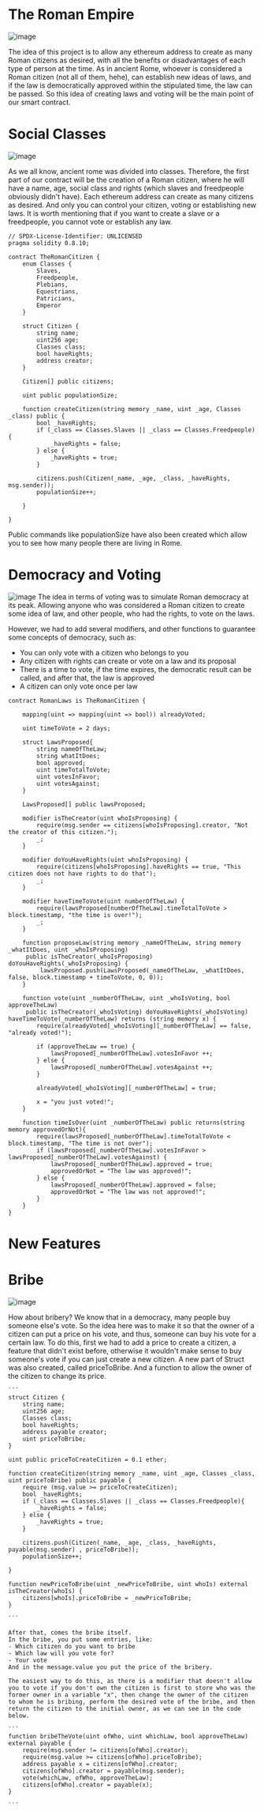 # The Roman Empire
![image](https://user-images.githubusercontent.com/101097089/160344573-329cff6c-59b0-4a86-b6b3-6915b44cfaf5.png)

The idea of this project is to allow any ethereum address to create as many Roman citizens as desired, with all the benefits or disadvantages of each type of person at the time. As in ancient Rome, whoever is considered a Roman citizen (not all of them, hehe), can establish new ideas of laws, and if the law is democratically approved within the stipulated time, the law can be passed. So this idea of creating laws and voting will be the main point of our smart contract.

# Social Classes
![image](https://user-images.githubusercontent.com/101097089/160344630-ed15dd9a-4ed9-4aac-be8b-59ae90d7502c.png)

As we all know, ancient rome was divided into classes.
Therefore, the first part of our contract will be the creation of a Roman citizen, where he will have a name, age, social class and rights (which slaves and freedpeople obviously didn't have). 
Each ethereum address can create as many citizens as desired. And only you can control your citizen, voting or establishing new laws. It is worth mentioning that if you want to create a slave or a freedpeople, you cannot vote or establish any law.

```
// SPDX-License-Identifier: UNLICENSED
pragma solidity 0.8.10;

contract TheRomanCitizen {
    enum Classes {
        Slaves,
        Freedpeople,
        Plebians,
        Equestrians,
        Patricians,
        Emperor
    }

    struct Citizen {
        string name;
        uint256 age;
        Classes class; 
        bool haveRights;
        address creator;
    }

    Citizen[] public citizens;

    uint public populationSize;

    function createCitizen(string memory _name, uint _age, Classes _class) public {
        bool _haveRights;
        if (_class == Classes.Slaves || _class == Classes.Freedpeople){
            _haveRights = false;
        } else {
            _haveRights = true;
        }
        
        citizens.push(Citizen(_name, _age, _class, _haveRights, msg.sender));
        populationSize++;

    }

}
```

Public commands like populationSize have also been created which allow you to see how many people there are living in Rome.

# Democracy and Voting
![image](https://user-images.githubusercontent.com/101097089/160382928-d8e4236f-18d0-450e-95aa-5dcf46a9aabb.png)
The idea in terms of voting was to simulate Roman democracy at its peak. Allowing anyone who was considered a Roman citizen to create some idea of law, and other people, who had the rights, to vote on the laws.

However, we had to add several modifiers, and other functions to guarantee some concepts of democracy, such as:
- You can only vote with a citizen who belongs to you
- Any citizen with rights can create or vote on a law and its proposal
- There is a time to vote, if the time expires, the democratic result can be called, and after that, the law is approved
- A citizen can only vote once per law

```
contract RomanLaws is TheRomanCitizen {

    mapping(uint => mapping(uint => bool)) alreadyVoted;

    uint timeToVote = 2 days;

    struct LawsProposed{
        string nameOfTheLaw;
        string whatItDoes;
        bool approved;
        uint timeTotalToVote;
        uint votesInFavor;
        uint votesAgainst;
    }

    LawsProposed[] public lawsProposed;

    modifier isTheCreator(uint whoIsProposing) {
        require(msg.sender == citizens[whoIsProposing].creator, "Not the creator of this citizen.");
        _;
    }

    modifier doYouHaveRights(uint whoIsProposing) {
        require(citizens[whoIsProposing].haveRights == true, "This citizen does not have rights to do that");
        _;
    }

    modifier haveTimeToVote(uint numberOfTheLaw) {
        require(lawsProposed[numberOfTheLaw].timeTotalToVote > block.timestamp, "the time is over!");
        _;
    }

    function proposeLaw(string memory _nameOfTheLaw, string memory _whatItDoes, uint _whoIsProposing)
     public isTheCreator(_whoIsProposing) doYouHaveRights(_whoIsProposing) {
         lawsProposed.push(LawsProposed(_nameOfTheLaw, _whatItDoes, false, block.timestamp + timeToVote, 0, 0));
    }

    function vote(uint _numberOfTheLaw, uint _whoIsVoting, bool approveTheLaw)
     public isTheCreator(_whoIsVoting) doYouHaveRights(_whoIsVoting) haveTimeToVote(_numberOfTheLaw) returns (string memory x) {
        require(alreadyVoted[_whoIsVoting][_numberOfTheLaw] == false, "already voted!");
        
        if (approveTheLaw == true) {
            lawsProposed[_numberOfTheLaw].votesInFavor ++;
        } else {
            lawsProposed[_numberOfTheLaw].votesAgainst ++;
        }

        alreadyVoted[_whoIsVoting][_numberOfTheLaw] = true;

        x = "you just voted!";
    }

    function timeIsOver(uint _numberOfTheLaw) public returns(string memory approvedOrNot){
        require(lawsProposed[_numberOfTheLaw].timeTotalToVote < block.timestamp, "The time is not over");
        if (lawsProposed[_numberOfTheLaw].votesInFavor > lawsProposed[_numberOfTheLaw].votesAgainst) {
            lawsProposed[_numberOfTheLaw].approved = true;
            approvedOrNot = "The law was approved!";
        } else {
            lawsProposed[_numberOfTheLaw].approved = false;
            approvedOrNot = "The law was not approved!";
        }
    }
}
```

# New Features

# Bribe

![image](https://user-images.githubusercontent.com/101097089/160547703-a8c01a11-9072-4482-aea7-bbbfd19deb7c.png)


How about bribery? 
We know that in a democracy, many people buy someone else's vote. So the idea here was to make it so that the owner of a citizen can put a price on his vote, and thus, someone can buy his vote for a certain law.
To do this, first we had to add a price to create a citizen, a feature that didn't exist before, otherwise it wouldn't make sense to buy someone's vote if you can just create a new citizen.
A new part of Struct was also created, called priceToBribe. And a function to allow the owner of the citizen to change its price.

    ```
    struct Citizen {
        string name;
        uint256 age;
        Classes class; 
        bool haveRights;
        address payable creator;
        uint priceToBribe;
    }
    
    uint public priceToCreateCitizen = 0.1 ether;
    
    function createCitizen(string memory _name, uint _age, Classes _class, uint priceToBribe) public payable {
        require (msg.value >= priceToCreateCitizen);
        bool _haveRights;
        if (_class == Classes.Slaves || _class == Classes.Freedpeople){
            _haveRights = false;
        } else {
            _haveRights = true;
        }
        
        citizens.push(Citizen(_name, _age, _class, _haveRights, payable(msg.sender) , priceToBribe));
        populationSize++;

    }
    
    function newPriceToBribe(uint _newPriceToBribe, uint whoIs) external isTheCreator(whoIs) {
        citizens[whoIs].priceToBribe = _newPriceToBribe;
    }
    
    ```
    
    After that, comes the bribe itself.
    In the bribe, you put some entries, like:
    - Which citizen do you want to bribe
    - Which law will you vote for?
    - Your vote
    And in the message.value you put the price of the bribery.
    
    The easiest way to do this, as there is a modifier that doesn't allow you to vote if you don't own the citizen is first to store who was the former owner in a variable "x", then change the owner of the citizen to whom he is bribing, perform the desired vote of the bribe, and then return the citizen to the initial owner, as we can see in the code below.
    
    ```
    function bribeTheVote(uint ofWho, uint whichLaw, bool approveTheLaw) external payable {
        require(msg.sender != citizens[ofWho].creator);
        require(msg.value >= citizens[ofWho].priceToBribe);
        address payable x = citizens[ofWho].creator;
        citizens[ofWho].creator = payable(msg.sender);
        vote(whichLaw, ofWho, approveTheLaw);
        citizens[ofWho].creator = payable(x);
    }
    
    ```
    
    









